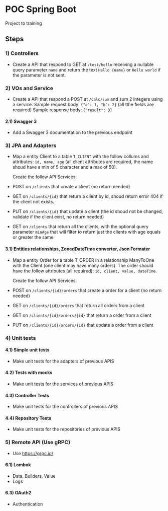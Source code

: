 # POC Spring Boot

Project to training

## Steps

### 1) Controllers

- Create a API that respond to GET at `/test/hello` receiving a nullable query parameter `name` and return the text `Hello {name}` 
or `Hello world` if the parameter is not sent.

### 2) VOs and Service

- Create a API that respond a POST at `/calc/sum` and sum 2 integers using a service.
Sample request body: `{"a": 1, "b": 2}` (all tthe fields are required)
Sample response body: `{"result": 3}`

#### 2.1) Swagger 3

- Add a Swagger 3 documentation to the previous endpoint

### 3) JPA and Adapters

- Map a entity Client to a table `T_CLIENT` with the follow collums and attributes: `id, name, age` (all client attributes are required, the name shoud have a min of 5 character and a max of 50).

  Create the follow API Services:

- POST on `/clients` that create a client (no return needed)
- GET on `/clients/{id}` that return a client by id, shoud return error 404 if the client not exists.
- PUT on `/clients/{id}` that update a client (the id shoud not be changed, validate if the client exist, no return needed)
- GET on `/clients` that return all the clients, with the optional query parameter `minAge` that will filter to return just the clients with age equals or greater the same

#### 3.1) Entities relationships, ZonedDateTime converter, Json Formater

- Map a entity Order for a table T_ORDER in a relationship ManyToOne with the Client (one client may have many orders). The order should have the follow attributes (all required): `id, client, value, dateTime`.

  Create the follow API Services:

- POST on `/clients/{id}/orders` that create a order for a client (no return needed)
- GET on `/clients/{id}/orders` that return all orders from a client
- GET on `/clients/{id}/orders/{id}` that return a order from a client
- PUT on `/clients/{id}/orders/{id}` that update a order from a client

### 4) Unit tests

#### 4.1) Simple unit tests
- Make unit tests for the adapters of previous APIS

#### 4.2) Tests with mocks
- Make unit tests for the services of previous APIS

#### 4.3) Controller Tests
- Make unit tests for the controllers of previous APIS

#### 4.4) Repository Tests
- Make unit tests for the repositories of previous APIS

### 5) Remote API (Use gRPC) 
- Use https://grpc.io/

#### 6.1) Lombok
- Data, Builders, Value
- Logs

#### 6.3) OAuth2
- Authentication
